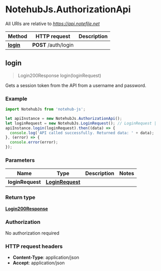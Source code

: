 # NotehubJs.AuthorizationApi

All URIs are relative to *https://api.notefile.net*

Method | HTTP request | Description
------------- | ------------- | -------------
[**login**](AuthorizationApi.md#login) | **POST** /auth/login | 



## login

> Login200Response login(loginRequest)



Gets a session token from the API from a username and password.

### Example

```javascript
import NotehubJs from 'notehub-js';

let apiInstance = new NotehubJs.AuthorizationApi();
let loginRequest = new NotehubJs.LoginRequest(); // LoginRequest | 
apiInstance.login(loginRequest).then((data) => {
  console.log('API called successfully. Returned data: ' + data);
}, (error) => {
  console.error(error);
});

```

### Parameters


Name | Type | Description  | Notes
------------- | ------------- | ------------- | -------------
 **loginRequest** | [**LoginRequest**](LoginRequest.md)|  | 

### Return type

[**Login200Response**](Login200Response.md)

### Authorization

No authorization required

### HTTP request headers

- **Content-Type**: application/json
- **Accept**: application/json

